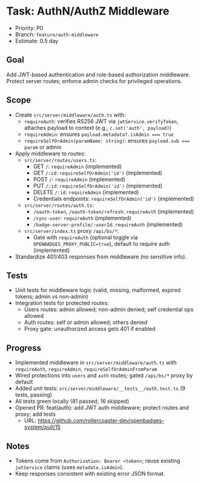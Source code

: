 # Task: AuthN/AuthZ Middleware

- Priority: P0
- Branch: `feature/auth-middleware`
- Estimate: 0.5 day

## Goal

Add JWT-based authentication and role-based authorization middleware. Protect server routes; enforce admin checks for privileged operations.

## Scope

- Create `src/server/middleware/auth.ts` with:
  - `requireAuth`: verifies RS256 JWT via `jwtService.verifyToken`, attaches payload to context (e.g., `c.set('auth', payload)`)
  - `requireAdmin`: ensures `payload.metadata?.isAdmin === true`
  - `requireSelfOrAdmin(paramName: string)`: ensures `payload.sub === param` or admin
- Apply middleware to routes:
  - `src/server/routes/users.ts`:
    - GET `/`: `requireAdmin` (implemented)
    - GET `/:id`: `requireSelfOrAdmin('id')` (implemented)
    - POST `/`: `requireAdmin` (implemented)
    - PUT `/:id`: `requireSelfOrAdmin('id')` (implemented)
    - DELETE `/:id`: `requireAdmin` (implemented)
    - Credentials endpoints: `requireSelfOrAdmin('id')` (implemented)
  - `src/server/routes/auth.ts`:
    - `/oauth-token`, `/oauth-token/refresh`: `requireAuth` (implemented)
    - `/sync-user`: `requireAuth` (implemented)
    - `/badge-server-profile/:userId`: `requireAuth` (implemented)
  - `src/server/index.ts` proxy `/api/bs/*`:
    - Gate with `requireAuth` (optional toggle via `OPENBADGES_PROXY_PUBLIC=true`), default to require auth (implemented)
- Standardize 401/403 responses from middleware (no sensitive info).

## Tests

- Unit tests for middleware logic (valid, missing, malformed, expired tokens; admin vs non-admin)
- Integration tests for protected routes:
  - Users routes: admin allowed; non-admin denied; self credential ops allowed
  - Auth routes: self or admin allowed; others denied
  - Proxy gate: unauthorized access gets 401 if enabled

## Progress

- Implemented middleware in `src/server/middleware/auth.ts` with `requireAuth`, `requireAdmin`, `requireSelfOrAdminFromParam`
- Wired protections into `users` and `auth` routes; gated `/api/bs/*` proxy by default
- Added unit tests: `src/server/middleware/__tests__/auth.test.ts` (9 tests, passing)
- All tests green locally (81 passed, 16 skipped)
- Opened PR: feat(auth): add JWT auth middleware; protect routes and proxy; add tests
  - URL: https://github.com/rollercoaster-dev/openbadges-system/pull/15

## Notes

- Tokens come from `Authorization: Bearer <token>`; reuse existing `jwtService` claims (uses `metadata.isAdmin`).
- Keep responses consistent with existing error JSON format.
